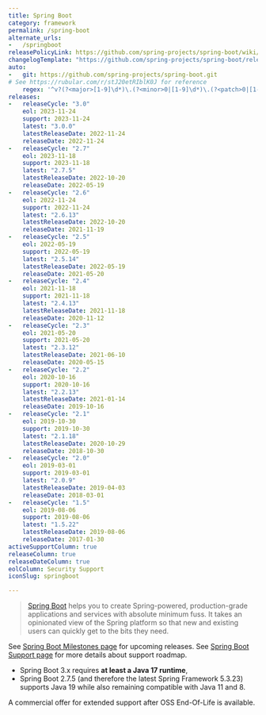 ```yaml
---
title: Spring Boot
category: framework
permalink: /spring-boot
alternate_urls:
-   /springboot
releasePolicyLink: https://github.com/spring-projects/spring-boot/wiki/Supported-Versions
changelogTemplate: "https://github.com/spring-projects/spring-boot/releases/tag/v__LATEST__"
auto:
-   git: https://github.com/spring-projects/spring-boot.git
# See https://rubular.com/r/stJ20etRIblK0J for reference
    regex: '^v?(?<major>[1-9]\d*)\.(?<minor>0|[1-9]\d*)\.(?<patch>0|[1-9]\d*)(\.RELEASE)?$'
releases:
-   releaseCycle: "3.0"
    eol: 2023-11-24
    support: 2023-11-24
    latest: "3.0.0"
    latestReleaseDate: 2022-11-24
    releaseDate: 2022-11-24
-   releaseCycle: "2.7"
    eol: 2023-11-18
    support: 2023-11-18
    latest: "2.7.5"
    latestReleaseDate: 2022-10-20
    releaseDate: 2022-05-19
-   releaseCycle: "2.6"
    eol: 2022-11-24
    support: 2022-11-24
    latest: "2.6.13"
    latestReleaseDate: 2022-10-20
    releaseDate: 2021-11-19
-   releaseCycle: "2.5"
    eol: 2022-05-19
    support: 2022-05-19
    latest: "2.5.14"
    latestReleaseDate: 2022-05-19
    releaseDate: 2021-05-20
-   releaseCycle: "2.4"
    eol: 2021-11-18
    support: 2021-11-18
    latest: "2.4.13"
    latestReleaseDate: 2021-11-18
    releaseDate: 2020-11-12
-   releaseCycle: "2.3"
    eol: 2021-05-20
    support: 2021-05-20
    latest: "2.3.12"
    latestReleaseDate: 2021-06-10
    releaseDate: 2020-05-15
-   releaseCycle: "2.2"
    eol: 2020-10-16
    support: 2020-10-16
    latest: "2.2.13"
    latestReleaseDate: 2021-01-14
    releaseDate: 2019-10-16
-   releaseCycle: "2.1"
    eol: 2019-10-30
    support: 2019-10-30
    latest: "2.1.18"
    latestReleaseDate: 2020-10-29
    releaseDate: 2018-10-30
-   releaseCycle: "2.0"
    eol: 2019-03-01
    support: 2019-03-01
    latest: "2.0.9"
    latestReleaseDate: 2019-04-03
    releaseDate: 2018-03-01
-   releaseCycle: "1.5"
    eol: 2019-08-06
    support: 2019-08-06
    latest: "1.5.22"
    latestReleaseDate: 2019-08-06
    releaseDate: 2017-01-30
activeSupportColumn: true
releaseColumn: true
releaseDateColumn: true
eolColumn: Security Support
iconSlug: springboot

---
```


> [Spring Boot](https://github.com/spring-projects/spring-boot) helps you to create Spring-powered, production-grade
> applications and services with absolute minimum fuss. It takes an opinionated view of the Spring platform so that new
> and existing users can quickly get to the bits they need.

See [Spring Boot Milestones page](https://github.com/spring-projects/spring-boot/milestones) for upcoming releases.
See [Spring Boot Support page](https://spring.io/projects/spring-boot#support) for more details about support roadmap.

- Spring Boot 3.x requires **at least a Java 17 runtime**,
- Spring Boot 2.7.5 (and therefore the latest Spring Framework 5.3.23) supports Java 19 while also remaining compatible with Java 11 and 8.

A commercial offer for extended support after OSS End-Of-Life is available.
